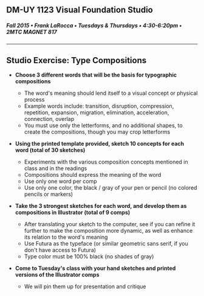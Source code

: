 ## DM-UY 1123 Visual Foundation Studio
##### Fall 2015 • Frank LaRocca • Tuesdays & Thursdays • 4:30-6:20pm • 2MTC MAGNET 817 

---

## Studio Exercise: Type Compositions

* **Choose 3 different words that will be the basis for typographic compositions**
    * The word's meaning should lend itself to a visual concept or physical process
    * Example words include: transition, disruption, compression, repetition, expansion, migration, elimination, acceleration, connection, overlap
    * You must use only the letterforms, and no additional shapes, to create the compositions, though you may crop letterforms


* **Using the printed template provided, sketch 10 concepts for each word (total of 30 sketches)**
  * Experiments with the various composition concepts mentioned in class and in the readings
  * Compositions should express the meaning of the word
  * Use only one word per comp
  * Use only one color, the black / gray of your pen or pencil (no colored pencils or markers)


* **Take the 3 strongest sketches for each word, and develop them as compositions in Illustrator (total of 9 comps)**
  * After translating your sketch to the computer, see if you can refine it further to make the composition more dynamic, as well as enhance its relation to the word's meaning 
  * Use Futura as the typeface (or similar geometric sans serif, if you don't have access to Futura)
  * Type color must be 100% black (no shades of gray)


* **Come to Tuesday's class with your hand sketches and printed versions of the Illustrator comps**
    * We will pin them up for presentation and critique 



